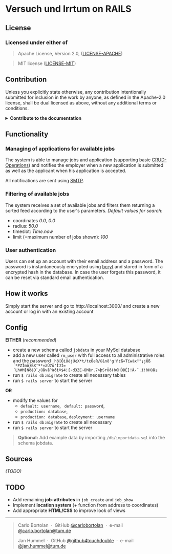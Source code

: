 <h1>Versuch und Irrtum on RAILS</h1>

## License

### Licensed under either of

> Apache License, Version 2.0, ([LICENSE-APACHE](http://www.apache.org/licenses/LICENSE-2.0))

> MIT license ([LICENSE-MIT](http://opensource.org/licenses/MIT))

## Contribution

Unless you explicitly state otherwise, any contribution intentionally submitted for inclusion in the work by anyone, as
defined in the Apache-2.0 license, shall be dual licensed as above, without any additional terms or conditions.
<details><summary><b>Contribute to the documentation</b></summary>

1. Install the necessary gem using `$ gem install yard`
2. Write new code/comments
3. Update the documentation
   using `$ yardoc 'app/views/*.html.erb' 'app/controllers/*.rb' 'app/models/*.rb' 'app/helpers/*.rb' 'app/repository/*.rb' 'app/service/*.rb' 'app/controllers/*.rb' 'lib/**/*.rb'`
4. View the documentation under: http://localhost:63342/insert-here-project-name/doc/

</details>

## Functionality

### Managing of applications for available jobs

The system is able to manage jobs and application (supporting
basic [CRUD-Operations](https://www.javatpoint.com/crud-operations-in-sql)) and notifies the employer when a new
application is submitted as well as the applicant when his application is accepted.

All notifications are sent using [SMTP](https://en.wikipedia.org/wiki/Simple_Mail_Transfer_Protocol).

### Filtering of available jobs

The system receives a set of available jobs and filters them returning a sorted feed according to the user's parameters.
_Default values for search_:

- coordinates *0.0*, *0.0*
- radius: *50.0*
- timeslot: *Time.now*
- limit (=maximum number of jobs shown): *100*

### User authentication

Users can set up an account with their email address and a password.
The password is instantaneously encrypted using  [bcryt](https://en.wikipedia.org/wiki/Bcrypt) and stored in form of a
encrypted hash in the database. In case the user forgets this password, it can be reset via standard email
authentication.

## How it works

Simply start the server and go to http://localhost:3000/ and create a new account or log in with an existing account

## Config

**EITHER** (*recommended*)

- create a new schema called `jobdata` in your MySql database
- add a new user called `rm_user` with full access to all administrative roles and the
  password ``` hô[ÕiÚéjÚ¢X*t/t¢ÕeR/ü¾nõ'g'ñ¢ß«Tíwàx²"¡jÛß´*PZÏmõ}ßX¨º*¤àÙ7ü'ÌJÌ=´Lh#M[NöèD`¿üåvã^àði®$4¦{·d3ZE~üMêr.7>þSrÖô(òúHÒDÊ]!Ä-¯.ï!òHúã¡```
- run `$ rails db:migrate` to create all necessary
  tables
- run `$ rails server` to start the server

**OR**

- modify the values for
    - `default: username`, ` default: password`,
    - `production: database`,
    - `production: database`, `deployment: username`
- run `$ rails db:migrate` to create all necessary
- run `$ rails server` to start the server

> **Optional:** Add example data by importing ``/db/importdata.sql`` into the schema jobdata.

## Sources

*(TODO)*

## TODO

- Add remaining **job-attributes** in ``job_create`` and ``job_show``
- Implement **location system** (+ function from address to coordinates)
- Add appropriate **HTML/CSS** to improve look of views

---
> Carlo Bortolan &nbsp;&middot;&nbsp;
> GitHub [@carlobortolan](https://github.com/carlobortolan) &nbsp;&middot;&nbsp;
> e-mail [@carlo.bortolan@tum.de](carlo.bortolan@tum.de)
>
> Jan Hummel &nbsp;&middot;&nbsp;
> GitHub [@github4touchdouble](https://github.com/github4touchdouble) &nbsp;&middot;&nbsp;
> e-mail [@jan.hummel@tum.de](jan.hummel@tum.de)